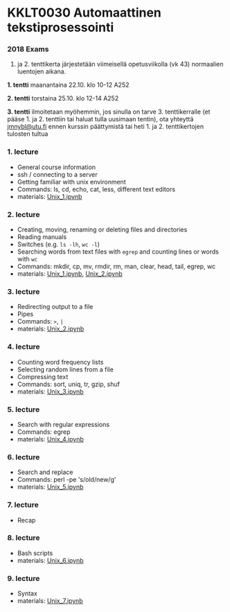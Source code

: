 # KKLT0030 Automaattinen tekstiprosessointi

### 2018 Exams
1. ja 2. tenttikerta järjestetään viimeisellä opetusviikolla (vk 43) normaalien luentojen aikana.

**1. tentti** maanantaina 22.10. klo 10-12 A252

**2. tentti** torstaina 25.10. klo 12-14 A252

**3. tentti** ilmoitetaan myöhemmin, jos sinulla on tarve 3. tenttikerralle (et pääse 1. ja 2. tenttiin tai haluat tulla uusimaan tentin), ota yhteyttä jmnybl@utu.fi ennen kurssin päättymistä tai heti 1. ja 2. tenttikertojen tulosten tultua

### 1. lecture
* General course information
* ssh / connecting to a server
* Getting familiar with unix environment
* Commands: ls, cd, echo, cat, less, different text editors
* materials: [Unix_1.ipynb](Unix_1.ipynb)

### 2. lecture
* Creating, moving, renaming or deleting files and directories
* Reading manuals
* Switches (e.g. `ls -lh`, `wc -l`)
* Searching words from text files with `egrep` and counting lines or words with `wc`
* Commands: mkdir, cp, mv, rmdir, rm, man, clear, head, tail, egrep, wc
* materials: [Unix_1.ipynb](Unix_1.ipynb), [Unix_2.ipynb](Unix_2.ipynb)

### 3. lecture
* Redirecting output to a file
* Pipes
* Commands: `>`, `|`
* materials: [Unix_2.ipynb](Unix_2.ipynb)

### 4. lecture
* Counting word frequency lists
* Selecting random lines from a file
* Compressing text
* Commands: sort, uniq, tr, gzip, shuf
* materials: [Unix_3.ipynb](Unix_3.ipynb)

### 5. lecture
* Search with regular expressions
* Commands: egrep
* materials: [Unix_4.ipynb](Unix_4.ipynb)

### 6. lecture
* Search and replace
* Commands: perl -pe 's/old/new/g'
* materials: [Unix_5.ipynb](Unix_5.ipynb)

### 7. lecture
* Recap

### 8. lecture
* Bash scripts
* materials: [Unix_6.ipynb](Unix_6.ipynb)

### 9. lecture
* Syntax
* materials: [Unix_7.ipynb](Unix_7.ipynb)
